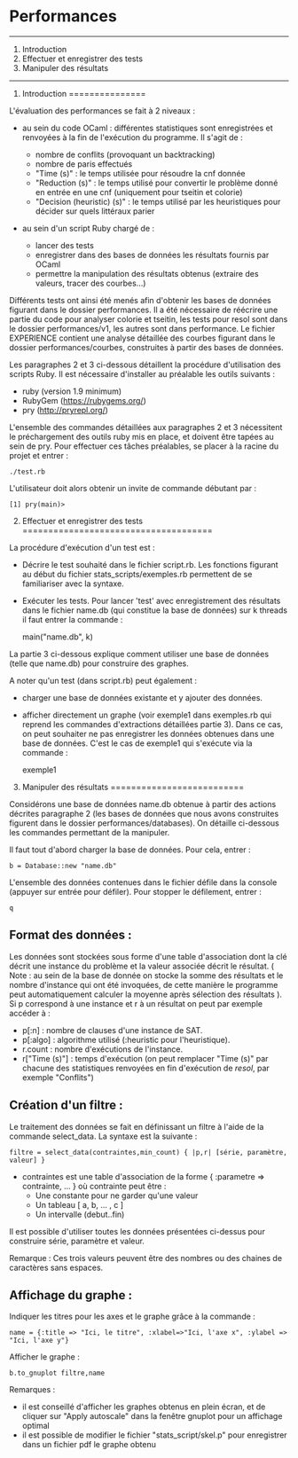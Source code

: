 #   Performances


******************************************************************************

1. Introduction
2. Effectuer et enregistrer des tests
3. Manipuler des résultats

******************************************************************************

 

1. Introduction
===============

L'évaluation des performances se fait à 2 niveaux : 
  - au sein du code OCaml : différentes statistiques sont enregistrées et renvoyées à la fin de l'exécution du programme. Il s'agit de : 
      * nombre de conflits (provoquant un backtracking)
      * nombre de paris effectués
      * "Time (s)" : le temps utilisée pour résoudre la cnf donnée
      * "Reduction (s)" : le temps utilisé pour convertir le problème donné en entrée en une cnf (uniquement pour tseitin et colorie)
      * "Decision (heuristic) (s)" : le temps utilisé par les heuristiques pour décider sur quels littéraux parier

  - au sein d'un script Ruby chargé de :
      * lancer des tests
      * enregistrer dans des bases de données les résultats fournis par OCaml
      * permettre la manipulation des résultats obtenus (extraire des valeurs, tracer des courbes...)
  
Différents tests ont ainsi été menés afin d'obtenir les bases de données figurant dans le dossier performances. Il a été nécessaire de réécrire une partie du code pour analyser colorie et tseitin, les tests pour resol sont dans le dossier performances/v1, les autres sont dans performance. Le fichier EXPERIENCE contient une analyse détaillée des courbes figurant dans le dossier performances/courbes, construites à partir des bases de données.

Les paragraphes 2 et 3 ci-dessous détaillent la procédure d'utilisation des scripts Ruby. Il est nécessaire d'installer au préalable les outils suivants : 
  * ruby (version 1.9 minimum)
  * RubyGem (https://rubygems.org/)
  * pry (http://pryrepl.org/)

L'ensemble des commandes détaillées aux paragraphes 2 et 3 nécessitent le préchargement des outils ruby mis en place, et doivent être tapées au sein de pry. Pour effectuer ces tâches préalables, se placer à la racine du projet et entrer : 

    ./test.rb 
    
L'utilisateur doit alors obtenir un invite de commande débutant par : 

    [1] pry(main)> 



2. Effectuer et enregistrer des tests
=====================================

La procédure d'exécution d'un test est :
  * Décrire le test souhaité dans le fichier script.rb. Les fonctions figurant au début du fichier stats_scripts/exemples.rb permettent de se familiariser avec la syntaxe.
  * Exécuter les tests. Pour lancer 'test' avec enregistrement des résultats dans le fichier name.db (qui constitue la base de données) sur k threads il faut entrer la commande : 
    
    main("name.db", k)
        
La partie 3 ci-dessous explique comment utiliser une base de données (telle que name.db) pour construire des graphes.

A noter qu'un test (dans script.rb) peut également : 
  * charger une base de données existante et y ajouter des données.
  * afficher directement un graphe (voir exemple1 dans exemples.rb qui reprend les commandes d'extractions détaillées partie 3). Dans ce cas, on peut souhaiter ne pas enregistrer les données obtenues dans une base de données. C'est le cas de exemple1 qui s'exécute via la commande : 
   
    exemple1


3. Manipuler des résultats
==========================

Considérons une base de données name.db obtenue à partir des actions décrites paragraphe 2 (les bases de données que nous avons construites figurent dans le dossier performances/databases). On détaille ci-dessous les commandes permettant de la manipuler.

Il faut tout d'abord charger la base de données. Pour cela, entrer : 

    b = Database::new "name.db"
    
L'ensemble des données contenues dans le fichier défile dans la console (appuyer sur entrée pour défiler). Pour stopper le défilement, entrer : 

    q
    
Format des données :
--------------------

Les données sont stockées sous forme d'une table d'association dont la clé décrit une instance du problème et la valeur associée décrit le résultat. ( Note : au sein de la base de donnée on stocke la somme des résultats et le nombre d'instance qui ont été invoquées, de cette manière le programme peut automatiquement calculer la moyenne après sélection des résultats ). Si p correspond à une instance et r à un résultat on peut par exemple accéder à :

  * p[:n] : nombre de clauses d'une instance de SAT.
  * p[:algo] : algorithme utilisé (:heuristic pour l'heuristique).
  * r.count : nombre d'exécutions de l'instance.
  * r["Time (s)"] : temps d'exécution (on peut remplacer "Time (s)" par chacune des statistiques renvoyées en fin d'exécution de *resol*, par exemple "Conflits")
    
    
Création d'un filtre : 
----------------------

Le traitement des données se fait en définissant un filtre à l'aide de la commande select_data. La syntaxe est la suivante :

    filtre = select_data(contraintes,min_count) { |p,r| [série, paramètre, valeur] }
    
  * contraintes est une table d'association de la forme { :parametre => contrainte, ... } où contrainte peut être :
    *  Une constante pour ne garder qu'une valeur
    *  Un tableau [ a, b, ... , c ]
    *  Un intervalle (debut..fin)
  
Il est possible d'utiliser toutes les données présentées ci-dessus pour construire série, paramètre et valeur.

Remarque :
  Ces trois valeurs peuvent être des nombres ou des chaines de caractères sans espaces.
 
 
Affichage du graphe :
---------------------
Indiquer les titres pour les axes et le graphe grâce à la commande : 

    name = {:title => "Ici, le titre", :xlabel=>"Ici, l'axe x", :ylabel => "Ici, l'axe y"}
    
Afficher le graphe : 

    b.to_gnuplot filtre,name
    
Remarques : 
  * il est conseillé d'afficher les graphes obtenus en plein écran, et de cliquer sur "Apply autoscale" dans la fenêtre gnuplot pour un affichage optimal
  * il est possible de modifier le fichier "stats_script/skel.p" pour enregistrer dans un fichier pdf le graphe obtenu
    
    

